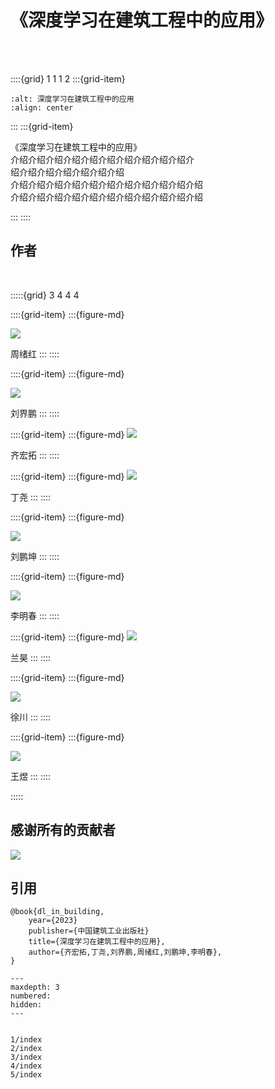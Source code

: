 # 《深度学习在建筑工程中的应用》

<br>
<br>

::::{grid} 1 1 1 2
:::{grid-item}
```{image} ./_static/book.png
:alt: 深度学习在建筑工程中的应用
:align: center
```
:::
:::{grid-item}
<div class="show-right">
<div>
《深度学习在建筑工程中的应用》
</div>

<div>介绍介绍介绍介绍介绍介绍介绍介绍介绍介绍介
</div>

<div>绍介绍介绍介绍介绍介绍介绍</div>

<div>介绍介绍介绍介绍介绍介绍介绍介绍介绍介绍介绍</div>

<div>介绍介绍介绍介绍介绍介绍介绍介绍介绍介绍介绍</div>

</div>

:::
::::


<div class="show-mid"><h2>作者</h2></div>
<br>

:::::{grid} 3 4 4 4

::::{grid-item}
:::{figure-md}

<img src="./_static/authors/XuhongZhou.jpg" class="auth-header">

周绪红
:::
::::

::::{grid-item}
:::{figure-md}

<img src="./_static/authors/JiepengLiu.png" class="auth-header">

刘界鹏
:::
::::

::::{grid-item}
:::{figure-md}
<img src="./_static/authors/HongtuoQi.jpg" class="auth-header">

齐宏拓
:::
::::

::::{grid-item}
:::{figure-md}
<img src="./_static/authors/YaoDing.jpg" class="auth-header">

丁尧
:::
::::



::::{grid-item}
:::{figure-md}

<img src="./_static/authors/PenkunLiu.jpg" class="auth-header">

刘鹏坤
:::
::::

::::{grid-item}
:::{figure-md}

<img src="./_static/authors/MingchunLi.jpg" class="auth-header">

李明春
:::
::::

::::{grid-item}
:::{figure-md}
<img src="./_static/authors/HaoLan.jpg" class="auth-header">

兰昊
:::
::::

::::{grid-item}
:::{figure-md}

<img src="./_static/authors/ChuanXu.jpg" class="auth-header">

徐川
:::
::::

::::{grid-item}
:::{figure-md}

<img src="./_static/authors/YuWang.jpg" class="auth-header">

王煜
:::
::::

:::::

<div class="show-mid"><h2>感谢所有的贡献者</h2></div>

<a href="https://github.com/IBLofCQU/book001/graphs/contributors" >
  <img src="https://contrib.rocks/image?repo=IBLofCQU/book001" />
</a>



<div class="show-mid">
<h2>引用</h2>
</div>

```text
@book{dl_in_building,
    year={2023}
    publisher={中国建筑工业出版社}
    title={深度学习在建筑工程中的应用},
    author={齐宏拓,丁尧,刘界鹏,周绪红,刘鹏坤,李明春},
}
```

```{toctree}
---
maxdepth: 3
numbered:
hidden:
---


1/index
2/index
3/index
4/index
5/index
```
